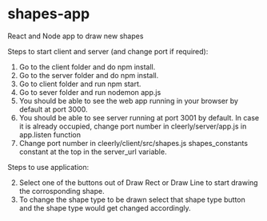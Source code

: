 # shapes-app
React and Node app to draw new shapes

Steps to start client and server (and change port if required):

1. Go to the client folder and do npm install.
2. Go to the server folder and do npm install.
3. Go to client folder and run npm start.
4. Go to sever folder and run nodemon app.js
5. You should be able to see the web app running in your browser by default at port 3000.
6. You should be able to see server running at port 3001 by default. In case it is already occupied, change port number in cleerly/server/app.js  in app.listen function 
7. Change port number in cleerly/client/src/shapes.js shapes_constants constant at the top in the server_url variable.


Steps to use application:

2. Select one of the buttons out of Draw Rect or Draw Line to start drawing the corrosponding shape.
3. To change the shape type to be drawn select that shape type button and the shape type would get changed accordingly.
